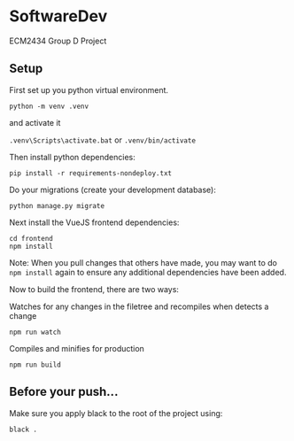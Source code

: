 # SoftwareDev
ECM2434 Group D Project

## Setup

First set up you python virtual environment.

`python -m venv .venv`

and activate it

`.venv\Scripts\activate.bat` or `.venv/bin/activate`

Then install python dependencies:

```
pip install -r requirements-nondeploy.txt
```

Do your migrations (create your development database):

```
python manage.py migrate
```

Next install the VueJS frontend dependencies:


```shell script
cd frontend
npm install
```
  Note: When you pull changes that others have made, you may want to do `npm install` again to ensure any additional dependencies have been added.

Now to build the frontend, there are two ways:

Watches for any changes in the filetree and recompiles when detects a change
```
npm run watch
```

Compiles and minifies for production
```
npm run build
```

## Before your push...

Make sure you apply black to the root of the project using:
```
black .
```
